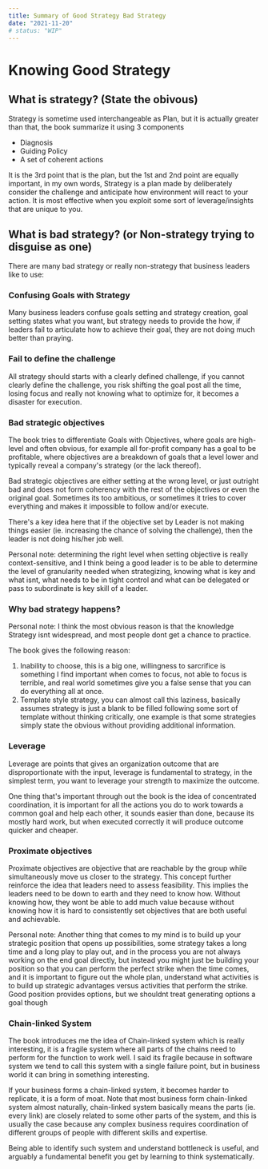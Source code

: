 ```yaml
---
title: Summary of Good Strategy Bad Strategy
date: "2021-11-20"
# status: "WIP"
---
```


# Knowing Good Strategy

## What is strategy? (State the obivous)

Strategy is sometime used interchangeable as Plan, but it is actually greater than that, the book summarize it using 3 components

* Diagnosis
* Guiding Policy
* A set of coherent actions

It is the 3rd point that is the plan, but the 1st and 2nd point are equally important, in my own words, Strategy is a plan made by deliberately consider the challenge and anticipate how environment will react to your action. It is most effective when you exploit some sort of leverage/insights that are unique to you.

## What is bad strategy? (or Non-strategy trying to disguise as one)

There are many bad strategy or really non-strategy that business leaders like to use:

### Confusing Goals with Strategy
Many business leaders confuse goals setting and strategy creation, goal setting states what you want, but strategy needs to provide the how, if leaders fail to articulate how to achieve their goal, they are not doing much better than praying.

### Fail to define the challenge
All strategy should starts with a clearly defined challenge, if you cannot clearly define the challenge, you risk shifting the goal post all the time, losing focus and really not knowing what to optimize for, it becomes a disaster for execution.

### Bad strategic objectives
The book tries to differentiate Goals with Objectives, where goals are high-level and often obvious, for example all for-profit company has a goal to be profitable, where objectives are a breakdown of goals that a level lower and typically reveal a company's strategy (or the lack thereof).

Bad strategic objectives are either setting at the wrong level, or just outright bad and does not form coherency with the rest of the objectives or even the original goal. Sometimes its too ambitious, or sometimes it tries to cover everything and makes it impossible to follow and/or execute.

There's a key idea here that if the objective set by Leader is not making things easier (ie. increasing the chance of solving the challenge), then the leader is not doing his/her job well.

Personal note: determining the right level when setting objective is really context-sensitive, and I think being a good leader is to be able to determine the level of granularity needed when strategizing, knowing what is key and what isnt, what needs to be in tight control and what can be delegated or pass to subordinate is key skill of a leader.

### Why bad strategy happens?

Personal note: I think the most obvious reason is that the knowledge Strategy isnt widespread, and most people dont get a chance to practice.

The book gives the following reason:

1. Inability to choose, this is a big one, willingness to sarcrifice is something I find important when comes to focus, not able to focus is terrible, and real world sometimes give you a false sense that you can do everything all at once.
2. Template style strategy, you can almost call this laziness, basically assumes strategy is just a blank to be filled following some sort of template without thinking critically, one example is that some strategies simply state the obvious without providing additional information.


### Leverage
Leverage are points that gives an organization outcome that are disproportionate with the input, leverage is fundamental to strategy, in the simplest term, you want to leverage your strength to maximize the outcome. 

One thing that's important through out the book is the idea of concentrated coordination, it is important for all the actions you do to work towards a common goal and help each other, it sounds easier than done, because its mostly hard work, but when executed correctly it will produce outcome quicker and cheaper.

### Proximate objectives

Proximate objectives are objective that are reachable by the group while simultaneously move us closer to the strategy. This concept further reinforce the idea that leaders need to assess feasibility. This implies the leaders need to be down to earth and they need to know how. Without knowing how, they wont be able to add much value because without knowing how it is hard to consistently set objectives that are both useful and achievable.

Personal note: Another thing that comes to my mind is to build up your strategic position that opens up possibilities, some strategy takes a long time and a long play to play out, and in the process you are not always working on the end goal directly, but instead you might just be building your position so that you can perform the perfect strike when the time comes, and it is important to figure out the whole plan, understand what activities is to build up strategic advantages versus activities that perform the strike. Good position provides options, but we shouldnt treat generating options a goal though

### Chain-linked System

The book introduces me the idea of Chain-linked system which is really interesting, it is a fragile system where all parts of the chains need to perform for the function to work well. I said its fragile because in software system we tend to call this system with a single failure point, but in business world it can bring in something interesting.

If your business forms a chain-linked system, it becomes harder to replicate, it is a form of moat. Note that most business form chain-linked system almost naturally, chain-linked system basically means the parts (ie. every link) are closely related to some other parts of the system, and this is usually the case because any complex business requires coordination of different groups of people with different skills and expertise.

Being able to identify such system and understand bottleneck is useful, and arguably a fundamental benefit you get by learning to think systematically.

